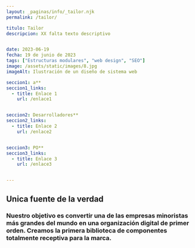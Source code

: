 ```yaml
---
layout: _paginas/info/_tailor.njk
permalink: /tailor/

titulo: Tailor
descripcion: XX falta texto descriptivo


date: 2023-06-19
fecha: 19 de junio de 2023
tags: ["Estructuras modulares", "web design", "SEO"]
image: /assets/static/images/8.jpg
imageAlt: Ilustración de un diseño de sistema web

seccion1: a**
seccion1_links:
  - title: Enlace 1
    url: /enlace1


seccion2: Desarrolladores**
seccion2_links:
  - title: Enlace 2
    url: /enlace2


seccion3: PO**
seccion3_links:
  - title: Enlace 3
    url: /enlace3


---
```


## Unica fuente de la verdad


### Nuestro objetivo es convertir una de las empresas minoristas más grandes del mundo en una organización digital de primer orden. Creamos la primera biblioteca de componentes totalmente receptiva para la marca.

